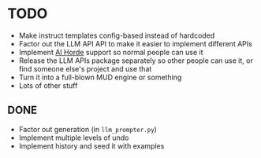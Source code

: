 # TODO

* Make instruct templates config-based instead of hardcoded
* Factor out the LLM API API to make it easier to implement different APIs
* Implement [AI Horde](https://stablehorde.net/) support so normal
  people can use it
* Release the LLM APIs package separately so other people can use it,
  or find someone else's project and use that
* Turn it into a full-blown MUD engine or something
* Lots of other stuff

## DONE

* Factor out generation (in `llm_prompter.py`)
* Implement multiple levels of undo
* Implement history and seed it with examples
